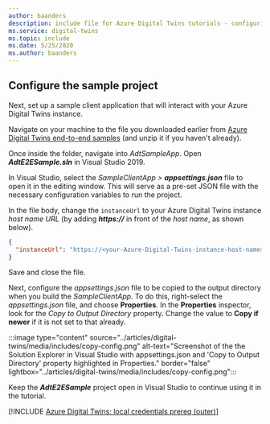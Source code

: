 ```yaml
---
author: baanders
description: include file for Azure Digital Twins tutorials - configuring the sample project
ms.service: digital-twins
ms.topic: include
ms.date: 5/25/2020
ms.author: baanders
---
```


## Configure the sample project

Next, set up a sample client application that will interact with your Azure Digital Twins instance.

Navigate on your machine to the file you downloaded earlier from [Azure Digital Twins end-to-end samples](/samples/azure-samples/digital-twins-samples/digital-twins-samples) (and unzip it if you haven't already).

Once inside the folder, navigate into _AdtSampleApp_. Open _**AdtE2ESample.sln**_ in Visual Studio 2019. 

In Visual Studio, select the _SampleClientApp > **appsettings.json**_ file to open it in the editing window. This will serve as a pre-set JSON file with the necessary configuration variables to run the project.

In the file body, change the `instanceUrl` to your Azure Digital Twins instance *host name URL* (by adding **_https://_** in front of the *host name*, as shown below).

```json
{
  "instanceUrl": "https://<your-Azure-Digital-Twins-instance-host-name>"
}
```

Save and close the file. 

Next, configure the *appsettings.json* file to be copied to the output directory when you build the *SampleClientApp*. To do this, right-select the *appsettings.json* file, and choose **Properties**. In the **Properties** inspector, look for the *Copy to Output Directory* property. Change the value to **Copy if newer** if it is not set to that already.

:::image type="content" source="../articles/digital-twins/media/includes/copy-config.png" alt-text="Screenshot of the the Solution Explorer in Visual Studio with appsettings.json and 'Copy to Output Directory' property highlighted in Properties." border="false" lightbox="../articles/digital-twins/media/includes/copy-config.png":::

Keep the _**AdtE2ESample**_ project open in Visual Studio to continue using it in the tutorial.

[!INCLUDE [Azure Digital Twins: local credentials prereq (outer)](digital-twins-local-credentials-outer.md)]

